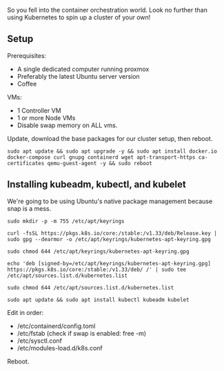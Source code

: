 So you fell into the container orchestration world. Look no further than using Kubernetes to spin up a cluster of your
own!

## Setup

Prerequisites: 
- A single dedicated computer running proxmox 
- Preferably the latest Ubuntu server version
- Coffee

VMs:
- 1 Controller VM 
- 1 or more Node VMs 
- Disable swap memory on ALL vms.


Update, download the base packages for our cluster setup, then reboot.
```
sudo apt update && sudo apt upgrade -y && sudo apt install docker.io docker-compose curl gnupg containerd wget apt-transport-https ca-certificates qemu-guest-agent -y && sudo reboot
```


## Installing kubeadm, kubectl, and kubelet

We're going to be using Ubuntu's native package management because snap is a mess.

```
sudo mkdir -p -m 755 /etc/apt/keyrings

curl -fsSL https://pkgs.k8s.io/core:/stable:/v1.33/deb/Release.key | sudo gpg --dearmor -o /etc/apt/keyrings/kubernetes-apt-keyring.gpg

sudo chmod 644 /etc/apt/keyrings/kubernetes-apt-keyring.gpg 

echo 'deb [signed-by=/etc/apt/keyrings/kubernetes-apt-keyring.gpg] https://pkgs.k8s.io/core:/stable:/v1.33/deb/ /' | sudo tee /etc/apt/sources.list.d/kubernetes.list

sudo chmod 644 /etc/apt/sources.list.d/kubernetes.list

sudo apt update && sudo apt install kubectl kubeadm kubelet
```

Edit in order: 
- /etc/containerd/config.toml
- /etc/fstab (check if swap is enabled: free -m)
- /etc/sysctl.conf
- /etc/modules-load.d/k8s.conf

Reboot.
